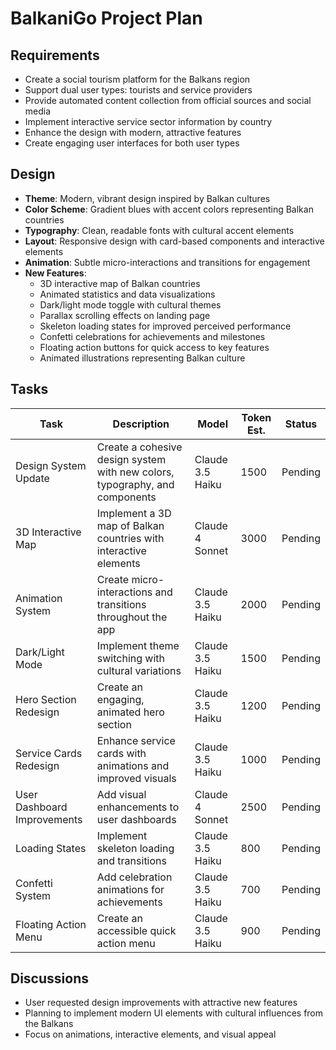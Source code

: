 
# BalkaniGo Project Plan

## Requirements
- Create a social tourism platform for the Balkans region
- Support dual user types: tourists and service providers
- Provide automated content collection from official sources and social media
- Implement interactive service sector information by country
- Enhance the design with modern, attractive features
- Create engaging user interfaces for both user types

## Design
- **Theme**: Modern, vibrant design inspired by Balkan cultures
- **Color Scheme**: Gradient blues with accent colors representing Balkan countries
- **Typography**: Clean, readable fonts with cultural accent elements
- **Layout**: Responsive design with card-based components and interactive elements
- **Animation**: Subtle micro-interactions and transitions for engagement
- **New Features**:
  - 3D interactive map of Balkan countries
  - Animated statistics and data visualizations
  - Dark/light mode toggle with cultural themes
  - Parallax scrolling effects on landing page
  - Skeleton loading states for improved perceived performance
  - Confetti celebrations for achievements and milestones
  - Floating action buttons for quick access to key features
  - Animated illustrations representing Balkan culture

## Tasks
| Task | Description | Model | Token Est. | Status |
|------|-------------|-------|------------|--------|
| Design System Update | Create a cohesive design system with new colors, typography, and components | Claude 3.5 Haiku | 1500 | Pending |
| 3D Interactive Map | Implement a 3D map of Balkan countries with interactive elements | Claude 4 Sonnet | 3000 | Pending |
| Animation System | Create micro-interactions and transitions throughout the app | Claude 3.5 Haiku | 2000 | Pending |
| Dark/Light Mode | Implement theme switching with cultural variations | Claude 3.5 Haiku | 1500 | Pending |
| Hero Section Redesign | Create an engaging, animated hero section | Claude 3.5 Haiku | 1200 | Pending |
| Service Cards Redesign | Enhance service cards with animations and improved visuals | Claude 3.5 Haiku | 1000 | Pending |
| User Dashboard Improvements | Add visual enhancements to user dashboards | Claude 4 Sonnet | 2500 | Pending |
| Loading States | Implement skeleton loading and transitions | Claude 3.5 Haiku | 800 | Pending |
| Confetti System | Add celebration animations for achievements | Claude 3.5 Haiku | 700 | Pending |
| Floating Action Menu | Create an accessible quick action menu | Claude 3.5 Haiku | 900 | Pending |

## Discussions
- User requested design improvements with attractive new features
- Planning to implement modern UI elements with cultural influences from the Balkans
- Focus on animations, interactive elements, and visual appeal
